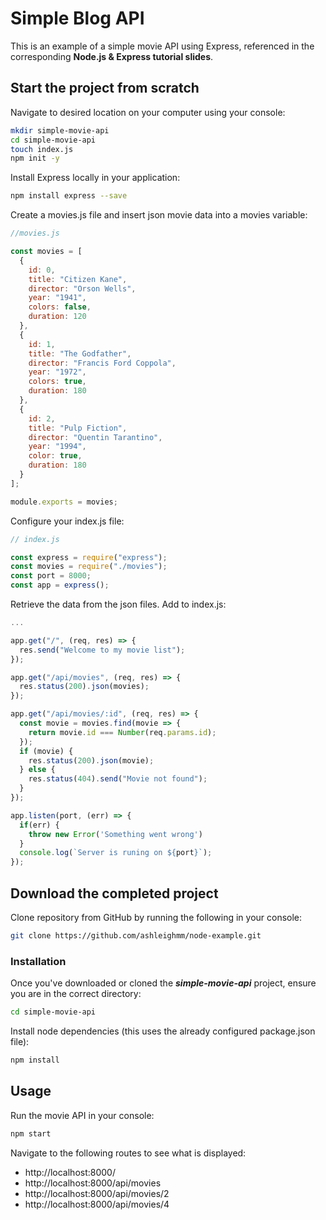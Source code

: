 # Simple Blog API

This is an example of a simple movie API using Express, referenced in the corresponding **Node.js & Express tutorial slides**.

## Start the project from scratch

Navigate to desired location on your computer using your console:
```bash
mkdir simple-movie-api​
cd simple-movie-api​
touch index.js​
npm init -y​
```


Install Express locally in your application:
```bash
npm install express --save
```

Create a movies.js file and insert json movie data into a movies variable:
```javascript
//movies.js

const movies = [
  {
    id: 0,
    title: "Citizen Kane",
    director: "Orson Wells",
    year: "1941",
    colors: false,
    duration: 120
  },
  {
    id: 1,
    title: "The Godfather",
    director: "Francis Ford Coppola",
    year: "1972",
    colors: true,
    duration: 180
  },
  {
    id: 2,
    title: "Pulp Fiction",
    director: "Quentin Tarantino",
    year: "1994",
    color: true,
    duration: 180
  }
];

module.exports = movies;
```

Configure your index.js file:
```javascript
// index.js​

const express = require("express");
const movies = require("./movies");
const port = 8000;
const app = express();
```

Retrieve the data from the json files. Add to index.js:

```javascript
...

app.get("/", (req, res) => {
  res.send("Welcome to my movie list");
});

app.get("/api/movies", (req, res) => {
  res.status(200).json(movies);
});

app.get("/api/movies/:id", (req, res) => {
  const movie = movies.find(movie => {
    return movie.id === Number(req.params.id);
  });
  if (movie) {
    res.status(200).json(movie);
  } else {
    res.status(404).send("Movie not found");
  }
});

app.listen(port, (err) => {
  if(err) {
    throw new Error('Something went wrong')
  }
  console.log(`Server is runing on ${port}`);
});

```


## Download the completed project

Clone repository from GitHub by running the following in your console:

```bash
git clone https://github.com/ashleighmm/node-example.git
```

### Installation

Once you've downloaded or cloned the ***simple-movie-api*** project, ensure you are in the correct directory:

```bash
cd simple-movie-api
```

Install node dependencies (this uses the already configured package.json file):

```bash
npm install
```

## Usage

Run the movie API in your console:

```bash
npm start
```

Navigate to the following routes to see what is displayed:
- ​http://localhost:8000/
- http://localhost:8000/api/movies
- http://localhost:8000/api/movies/2
- http://localhost:8000/api/movies/4
